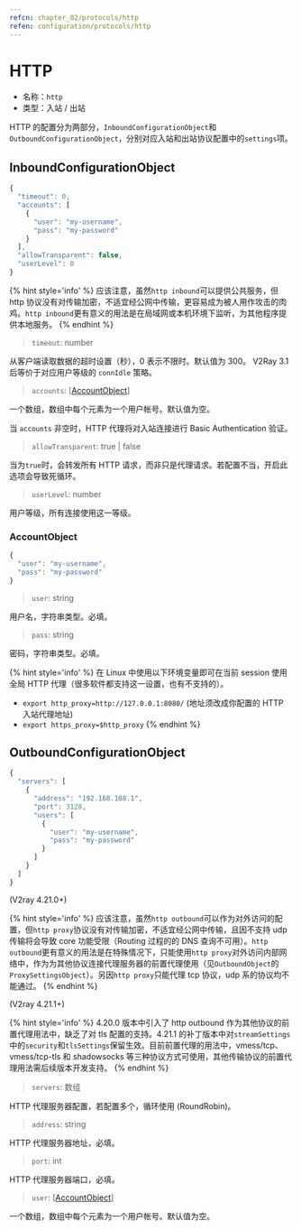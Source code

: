 ```yaml
---
refcn: chapter_02/protocols/http
refen: configuration/protocols/http
---
```


# HTTP

* 名称：`http`
* 类型：入站 / 出站

HTTP 的配置分为两部分，`InboundConfigurationObject`和`OutboundConfigurationObject`，分别对应入站和出站协议配置中的`settings`项。

## InboundConfigurationObject

```javascript
{
  "timeout": 0,
  "accounts": [
    {
      "user": "my-username",
      "pass": "my-password"
    }
  ],
  "allowTransparent": false,
  "userLevel": 0
}
```

{% hint style='info' %}
应该注意，虽然`http inbound`可以提供公共服务，但 http 协议没有对传输加密，不适宜经公网中传输，更容易成为被人用作攻击的肉鸡。`http inbound`更有意义的用法是在局域网或本机环境下监听，为其他程序提供本地服务。
{% endhint %}

> `timeout`: number

从客户端读取数据的超时设置（秒），0 表示不限时。默认值为 300。 V2Ray 3.1 后等价于对应用户等级的 `connIdle` 策略。

> `accounts`: \[[AccountObject](#accountobject)\]

一个数组，数组中每个元素为一个用户帐号。默认值为空。

当 `accounts` 非空时，HTTP 代理将对入站连接进行 Basic Authentication 验证。

> `allowTransparent`: true | false

当为`true`时，会转发所有 HTTP 请求，而非只是代理请求。若配置不当，开启此选项会导致死循环。

> `userLevel`: number

用户等级，所有连接使用这一等级。

### AccountObject

```javascript
{
  "user": "my-username",
  "pass": "my-password"
}
```

> `user`: string

用户名，字符串类型。必填。

> `pass`: string

密码，字符串类型。必填。

{% hint style='info' %}
在 Linux 中使用以下环境变量即可在当前 session 使用全局 HTTP 代理（很多软件都支持这一设置，也有不支持的）。

* `export http_proxy=http://127.0.0.1:8080/` (地址须改成你配置的 HTTP 入站代理地址)
* `export https_proxy=$http_proxy`
{% endhint %}

## OutboundConfigurationObject

```javascript
{
  "servers": [
    {
      "address": "192.168.108.1",
      "port": 3128,
      "users": [
        {
          "user": "my-username",
          "pass": "my-password"
        }
      ]
    }
  ]
}
```

(V2ray 4.21.0+)

{% hint style='info' %}
应该注意，虽然`http outbound`可以作为对外访问的配置，但`http proxy`协议没有对传输加密，不适宜经公网中传输，且因不支持 udp 传输将会导致 core 功能受限（Routing 过程的的 DNS 查询不可用）。`http outbound`更有意义的用法是在特殊情况下，只能使用`http proxy`对外访问内部网络中，作为为其他协议连接代理服务器的前置代理使用（见`OutboundObject`的`ProxySettingsObject`）。另因`http proxy`只能代理 tcp 协议，udp 系的协议均不能通过。
{% endhint %}

(V2ray 4.21.1+)

{% hint style='info' %}
4.20.0 版本中引入了 http outbound 作为其他协议的前置代理用法中，缺乏了对 tls 配置的支持。4.21.1 的补丁版本中对`streamSettings`中的`security`和`tlsSettings`保留生效。目前前置代理的用法中，vmess/tcp、vmess/tcp-tls 和 shadowsocks 等三种协议方式可使用，其他传输协议的前置代理用法需后续版本开发支持。
{% endhint %}

> `servers`: 数组

HTTP 代理服务器配置，若配置多个，循环使用 (RoundRobin)。

> `address`: string

HTTP 代理服务器地址，必填。

> `port`: int

HTTP 代理服务器端口，必填。

> `user`: \[[AccountObject](#accountobject)\]

一个数组，数组中每个元素为一个用户帐号。默认值为空。

